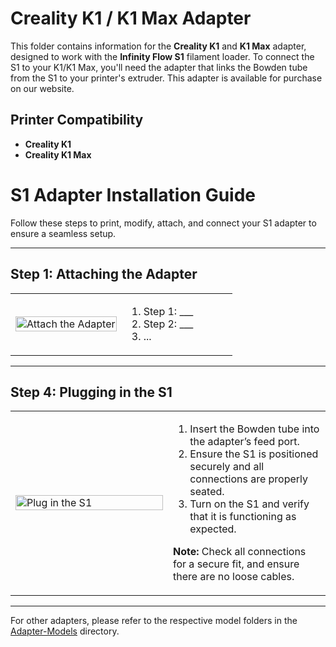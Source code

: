 # Creality K1 / K1 Max Adapter

This folder contains information for the **Creality K1** and **K1 Max** adapter, designed to work with the **Infinity Flow S1** filament loader. To connect the S1 to your K1/K1 Max, you'll need the adapter that links the Bowden tube from the S1 to your printer's extruder. This adapter is available for purchase on our website.

## Printer Compatibility
- **Creality K1**
- **Creality K1 Max**

# S1 Adapter Installation Guide

Follow these steps to print, modify, attach, and connect your S1 adapter to ensure a seamless setup.

---

## Step 1: Attaching the Adapter

<table>
  <tr>
    <td width="50%">
      <img src="./images/1028 (1).gif" alt="Attach the Adapter" width="100%">
    </td>
    <td width="50%">
      <ol>
        <li>Step 1: ___</li>
        <li>Step 2: ___</li>
        <li>...</li>
      </ol>
    </td>
  </tr>
</table>

---

## Step 4: Plugging in the S1

<table>
  <tr>
    <td width="50%">
      <img src="add-image-location-here" alt="Plug in the S1" width="100%">
    </td>
    <td width="50%">
      <ol>
        <li>Insert the Bowden tube into the adapter’s feed port.</li>
        <li>Ensure the S1 is positioned securely and all connections are properly seated.</li>
        <li>Turn on the S1 and verify that it is functioning as expected.</li>
      </ol>
      <p><strong>Note:</strong> Check all connections for a secure fit, and ensure there are no loose cables.</p>
    </td>
  </tr>
</table>

---

For other adapters, please refer to the respective model folders in the [Adapter-Models](../../) directory.